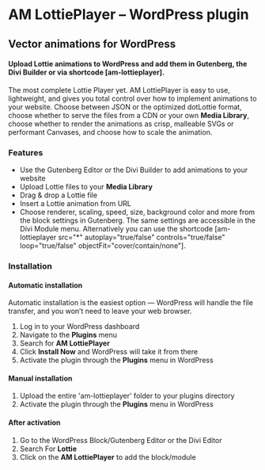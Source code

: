 # AM LottiePlayer – WordPress plugin

## Vector animations for WordPress

#### Upload Lottie animations to WordPress and add them in Gutenberg, the Divi Builder or via shortcode \[am-lottieplayer\].

The most complete Lottie Player yet. AM LottiePlayer is easy to use, lightweight, and gives you total control over how to implement animations to your website. Choose between JSON or the optimized dotLottie format, choose whether to serve the files from a CDN or your own **Media Library**, choose whether to render the animations as crisp, malleable SVGs or performant Canvases, and choose how to scale the animation.

### Features

- Use the Gutenberg Editor or the Divi Builder to add animations to your website
- Upload Lottie files to your **Media Library**
- Drag & drop a Lottie file
- Insert a Lottie animation from URL
- Choose renderer, scaling, speed, size, background color and more from the block settings in Gutenberg. The same settings are accessible in the Divi Module menu. Alternatively you can use the shortcode \[am-lottieplayer src="*" autoplay="true/false" controls="true/false" loop="true/false" objectFit="cover/contain/none"\].

### Installation

#### Automatic installation

Automatic installation is the easiest option — WordPress will handle the file transfer, and you won’t need to leave your web browser.

1. Log in to your WordPress dashboard
2. Navigate to the **Plugins** menu
3. Search for **AM LottiePlayer**
4. Click **Install Now** and WordPress will take it from there
5. Activate the plugin through the **Plugins** menu in WordPress

#### Manual installation

1. Upload the entire 'am-lottieplayer' folder to your plugins directory
2. Activate the plugin through the **Plugins** menu in WordPress

#### After activation

1. Go to the WordPress Block/Gutenberg Editor or the Divi Editor
2. Search For **Lottie**
3. Click on the **AM LottiePlayer** to add the block/module